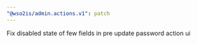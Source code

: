 ```yaml
---
"@wso2is/admin.actions.v1": patch
---
```


Fix disabled state of few fields in pre update password action ui
